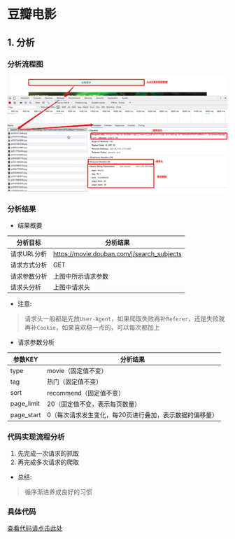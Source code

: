 # 豆瓣电影
## 1. 分析
### 分析流程图
![](./images/豆瓣电影分析图.png)

### 分析结果
- 结果概要

分析目标 | 分析结果
------------- | -------------
请求URL分析	| 	https://movie.douban.com/j/search_subjects
请求方式分析 | GET
请求参数分析 | 上图中所示请求参数
请求头分析 | 上图中请求头

- 注意:

> 请求头一般都是先放``User-Agent``，如果爬取失败再补``Referer``，还是失败就再补``Cookie``，如果喜欢稳一点的，可以每次都加上

- 请求参数分析

参数KEY | 分析结果
------------- | -------------
type	| 	movie（固定值不变）
tag | 热门（固定值不变）
sort | recommend（固定值不变）
page_limit | 20（固定值不变，表示每页数量）
page_start | 0（每次请求发生变化，每20页进行叠加，表示数据的偏移量）

### 代码实现流程分析
1. 先完成一次请求的抓取
2. 再完成多次请求的爬取
- 总结:

> 循序渐进养成良好的习惯

### 具体代码

[查看代码请点击此处](https://github.com/CriseLYJ/Python-crawler-tutorial-starts-from-zero/blob/master/code_demo/douban.py)
 